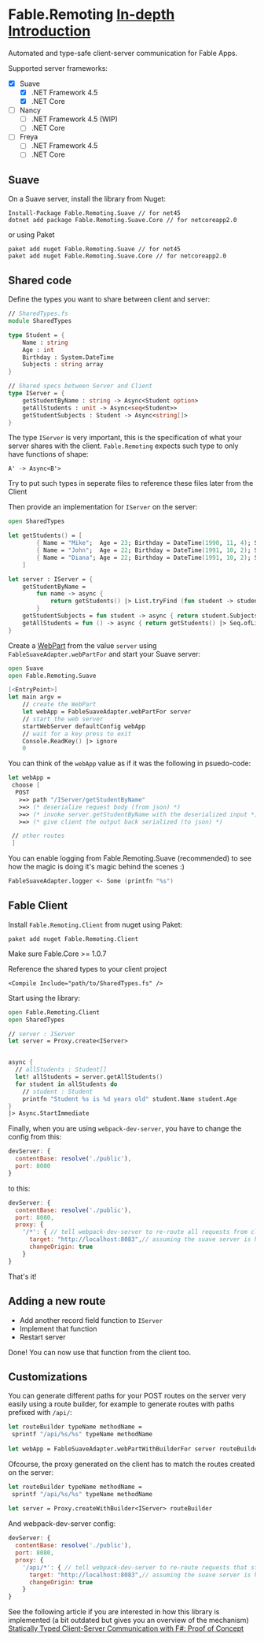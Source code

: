 # Fable.Remoting [In-depth Introduction](https://medium.com/@zaid.naom/introducing-fable-remoting-automated-type-safe-client-server-communication-for-fable-apps-e567454d594c)

Automated and type-safe client-server communication for Fable Apps. 

Supported server frameworks:
 - [x] Suave
    - [x] .NET Framework 4.5  
    - [x] .NET Core
 - [ ] Nancy
    - [ ] .NET Framework 4.5 (WIP)
    - [ ] .NET Core
 - [ ] Freya
    - [ ] .NET Framework 4.5
    - [ ] .NET Core
 
## Suave
On a Suave server, install the library from Nuget:
```
Install-Package Fable.Remoting.Suave // for net45
dotnet add package Fable.Remoting.Suave.Core // for netcoreapp2.0
```
or using Paket
```
paket add nuget Fable.Remoting.Suave // for net45
paket add nuget Fable.Remoting.Suave.Core // for netcoreapp2.0
```

## Shared code
Define the types you want to share between client and server:
```fs
// SharedTypes.fs
module SharedTypes

type Student = {
    Name : string
    Age : int
    Birthday : System.DateTime
    Subjects : string array
}

// Shared specs between Server and Client
type IServer = {
    getStudentByName : string -> Async<Student option>
    getAllStudents : unit -> Async<seq<Student>>
    getStudentSubjects : Student -> Async<string[]>
}
```
The type `IServer` is very important, this is the specification of what your server shares with the client. `Fable.Remoting` expects such type to only have functions of shape:
```
A' -> Async<B'>
```
Try to put such types in seperate files to reference these files later from the Client

Then provide an implementation for `IServer` on the server: 
```fs
open SharedTypes

let getStudents() = [
        { Name = "Mike";  Age = 23; Birthday = DateTime(1990, 11, 4); Subjects = [| "Math"; "CS" |] }
        { Name = "John";  Age = 22; Birthday = DateTime(1991, 10, 2); Subjects = [| "Math"; "English" |] }
        { Name = "Diana"; Age = 22; Birthday = DateTime(1991, 10, 2); Subjects = [| "Math"; "Phycology" |] }
    ]

let server : IServer = {
    getStudentByName = 
        fun name -> async {
            return getStudents() |> List.tryFind (fun student -> student.Name = name)
        }
    getStudentSubjects = fun student -> async { return student.Subjects }
    getAllStudents = fun () -> async { return getStudents() |> Seq.ofList }
}

```
Create a [WebPart](https://suave.io/composing.html) from the value `server` using `FableSuaveAdapter.webPartFor` and start your Suave server:
```fs
open Suave
open Fable.Remoting.Suave

[<EntryPoint>]
let main argv = 
    // create the WebPart
    let webApp = FableSuaveAdapter.webPartFor server  
    // start the web server
    startWebServer defaultConfig webApp
    // wait for a key press to exit
    Console.ReadKey() |> ignore
    0 
```
You can think of the `webApp` value as if it was the following in psuedo-code:
```fs
let webApp = 
 choose [ 
  POST 
   >=> path "/IServer/getStudentByName" 
   >=> (* deserialize request body (from json) *) 
   >=> (* invoke server.getStudentByName with the deserialized input *) 
   >=> (* give client the output back serialized (to json) *)

 // other routes
 ]
```
You can enable logging from Fable.Remoting.Suave (recommended) to see how the magic is doing it's magic behind the scenes :)
```fs
FableSuaveAdapter.logger <- Some (printfn "%s")
```
## Fable Client
Install `Fable.Remoting.Client` from nuget using Paket:
```
paket add nuget Fable.Remoting.Client
```
Make sure Fable.Core >= 1.0.7

Reference the shared types to your client project 
```
<Compile Include="path/to/SharedTypes.fs" />
```
Start using the library:
```fs
open Fable.Remoting.Client
open SharedTypes

// server : IServer
let server = Proxy.create<IServer>


async {
  // allStudents : Student[]
  let! allStudents = server.getAllStudents()
  for student in allStudents do
    // student : Student
    printfn "Student %s is %d years old" student.Name student.Age
}
|> Async.StartImmediate
```
Finally, when you are using `webpack-dev-server`, you have to change the config from this:
```js
devServer: {
  contentBase: resolve('./public'),
  port: 8080
}
```
to this:
```js
devServer: {
  contentBase: resolve('./public'),
  port: 8080,
  proxy: {
    '/*': { // tell webpack-dev-server to re-route all requests from client to the server
      target: "http://localhost:8083",// assuming the suave server is hosted op port 8083
      changeOrigin: true
    }
}
```
That's it!

## Adding a new route
 - Add another record field function to `IServer`
 - Implement that function
 - Restart server
 
Done! You can now use that function from the client too. 

## Customizations
You can generate different paths for your POST routes on the server very easily using  a route builder, for example to generate routes with paths prefixed with `/api/`:
```fs
let routeBuilder typeName methodName = 
 sprintf "/api/%s/%s" typeName methodName
 
let webApp = FableSuaveAdapter.webPartWithBuilderFor server routeBuilder
```
Ofcourse, the proxy generated on the client has to match the routes created on the server:
```fs 
let routeBuilder typeName methodName = 
 sprintf "/api/%s/%s" typeName methodName
 
let server = Proxy.createWithBuilder<IServer> routeBuilder
```
And webpack-dev-server config:
```js
devServer: {
  contentBase: resolve('./public'),
  port: 8080,
  proxy: {
    '/api/*': { // tell webpack-dev-server to re-route requests that start with /api/
      target: "http://localhost:8083",// assuming the suave server is hosted op port 8083
      changeOrigin: true
    }
}
```

See the following article if you are interested in how this library is implemented (a bit outdated but gives you an overview of the mechanism)
[Statically Typed Client-Server Communication with F#: Proof of Concept](https://medium.com/@zaid.naom/statically-typed-client-server-communication-with-f-proof-of-concept-7e52cff4a625#.2ltqlajm4)
